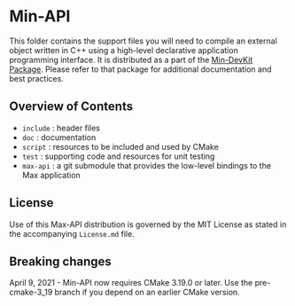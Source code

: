 # Min-API

This folder contains the support files you will need to compile an external object written in C++ using a high-level declarative application programming interface. It is distributed as a part of the [Min-DevKit Package](https://github.com/Cycling74/min-devkit). Please refer to that package for additional documentation and best practices.

## Overview of Contents

* `include` : header files
* `doc` : documentation
* `script` : resources to be included and used by CMake
* `test` : supporting code and resources for unit testing
* `max-api` : a git submodule that provides the low-level bindings to the Max application

## License

Use of this Max-API distribution is governed by the MIT License as stated in the accompanying `License.md` file.

## Breaking changes

April 9, 2021 - Min-API now requires CMake 3.19.0 or later. Use the pre-cmake-3_19 branch if you depend on an earlier CMake version.
